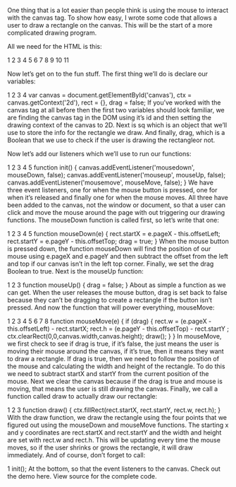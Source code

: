 One thing that is a lot easier than people think is using the mouse to interact with the canvas tag. To show how easy, I wrote some code that allows a user to draw a rectangle on the canvas. This will be the start of a more complicated drawing program.

All we need for the HTML is this:

1
2
3
4
5
6
7
8
9
10
11
<!DOCTYPE html>
<html lang="en">
<head>
<meta charset="utf-8" />
<title>Draw a rectangle!</title>
</head>

<body>
<canvas id="canvas" width="500" height="500"></canvas>
</body>
</html>
Now let’s get on to the fun stuff. The first thing we’ll do is declare our variables:

1
2
3
4
var canvas = document.getElementById('canvas'),
    ctx = canvas.getContext('2d'),
    rect = {},
    drag = false;
If you’ve worked with the canvas tag at all before then the first two variables should look familiar, we are finding the canvas tag in the DOM using it’s id and then setting the drawing context of the canvas to 2D. Next is sq which is an object that we’ll use to store the info for the rectangle we draw. And finally, drag, which is a Boolean that we use to check if the user is drawing the rectangleor not.

Now let’s add our listeners which we’ll use to run our functions:

1
2
3
4
5
function init() {
  canvas.addEventListener('mousedown', mouseDown, false);
  canvas.addEventListener('mouseup', mouseUp, false);
  canvas.addEventListener('mousemove', mouseMove, false);
}
We have three event listeners, one for when the mouse button is pressed, one for when it’s released and finally one for when the mouse moves. All three have been added to the canvas, not the window or document, so that a user can click and move the mouse around the page with out triggering our drawing functions. The mouseDown function is called first, so let’s write that one:

1
2
3
4
5
function mouseDown(e) {
  rect.startX = e.pageX - this.offsetLeft;
  rect.startY = e.pageY - this.offsetTop;
  drag = true;
}
When the mouse button is pressed down, the function mouseDown will find the position of our mouse using e.pageX and e.pageY and then subtract the offset from the left and top if our canvas isn’t in the left top corner. Finally, we set the drag Boolean to true. Next is the mouseUp function:

1
2
3
function mouseUp() {
  drag = false;
}
About as simple a function as we can get. When the user releases the mouse button, drag is set back to false because they can’t be dragging to create a rectangle if the button isn’t pressed. And now the function that will power everything, mouseMove:

1
2
3
4
5
6
7
8
function mouseMove(e) {
  if (drag) {
    rect.w = (e.pageX - this.offsetLeft) - rect.startX;
    rect.h = (e.pageY - this.offsetTop) - rect.startY ;
    ctx.clearRect(0,0,canvas.width,canvas.height);
    draw();
  }
}
In mouseMove, we first check to see if drag is true, if it’s false, the just means the user is moving their mouse around the canvas, if it’s true, then it means they want to draw a rectangle. If drag is true, then we need to follow the position of the mouse and calculating the width and height of the rectangle. To do this we need to subtract startX and startY from the current position of the mouse. Next we clear the canvas because if the drag is true and mouse is moving, that means the user is still drawing the canvas. Finally, we call a function called draw to actually draw our rectangle:

1
2
3
function draw() {
  ctx.fillRect(rect.startX, rect.startY, rect.w, rect.h);
}
With the draw function, we draw the rectangle using the four points that we figured out using the mouseDown and mouseMove functions. The starting x and y coordinates are rect.startX and rect.startY and the width and height are set with rect.w and rect.h. This will be updating every time the mouse moves, so if the user shrinks or grows the rectangle, it will draw immediately. And of course, don’t forget to call:

1
init();
At the bottom, so that the event listeners to the canvas. Check out the demo here. View source for the complete code.